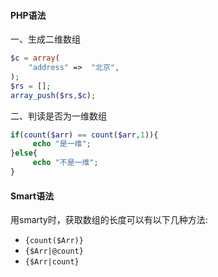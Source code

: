 #### PHP语法
一、生成二维数组
```php
$c = array(
    "address" =>  "北京",
);
$rs = [];
array_push($rs,$c);
```

二、判读是否为一维数组
```php
if(count($arr) == count($arr,1)){
     echo "是一维";
}else{
     echo "不是一维";
}
```

#### Smart语法
用smarty时，获取数组的长度可以有以下几种方法:
- `{count($Arr)}`
- `{$Arr|@count}`
- `{$Arr|count}`
